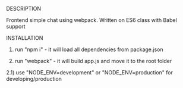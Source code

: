 DESCRIPTION

Frontend simple chat using webpack. Written on ES6 class with Babel support

INSTALLATION

1) run "npm i" - it will load all dependencies from package.json

2) run "webpack" - it will build app.js and move it to the root folder

2.1) use "NODE_ENV=development" or "NODE_ENV=production" for developing/production